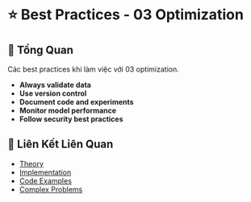 # ⭐ Best Practices - 03 Optimization

## 🎯 Tổng Quan

Các best practices khi làm việc với 03 optimization.

- **Always validate data**
- **Use version control**
- **Document code and experiments**
- **Monitor model performance**
- **Follow security best practices**

## 🔗 Liên Kết Liên Quan

- [Theory](./THEORY_03_optimization.md)
- [Implementation](./IMPLEMENTATION_03_optimization.md)
- [Code Examples](./CODE_EXAMPLES_03_optimization.md)
- [Complex Problems](./COMPLEX_PROBLEMS.md)
